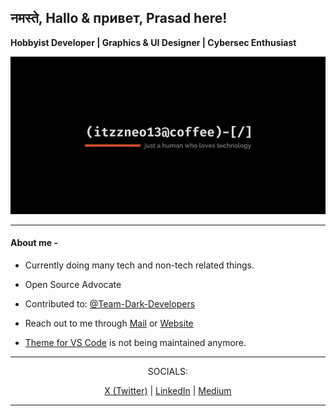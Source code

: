 नमस्ते, Hallo & привет, Prasad here!
-----

<b>Hobbyist Developer | Graphics & UI Designer | Cybersec Enthusiast</b>

![Image](./github-banner.png)

-----

#### About me -
 
 - Currently doing many tech and non-tech related things.

 - Open Source Advocate
 
- Contributed to: [@Team-Dark-Developers](https://github.com/Team-Dark-Developers)

- Reach out to me through [Mail](itzzneo13@proton.me) or [Website](https://itzzneo13.netlify.app/contact.html)

- [Theme for VS Code](https://github.com/ItzzNeo13/Minimal-Theme) is not being maintained anymore.

-----

<div align="center">

SOCIALS:

<a href="https://twitter.com/ItzzNeo13" title="Follow!"> X (Twitter)</a> | 
<a href="https://linkedin.com/in/itzzneo13/" title="For non-code things..">LinkedIn</a> |
<a href="https://medium.com/@itzzneo1305" title="Articles here!">Medium</a>

---

</div>
